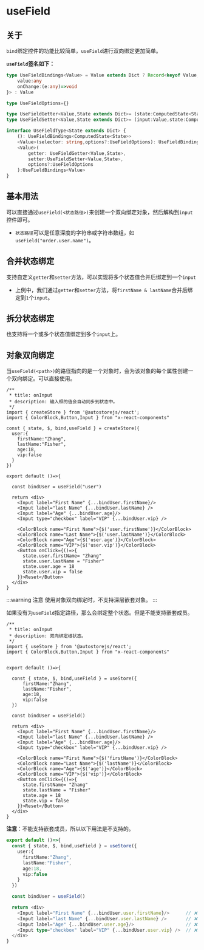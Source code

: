 # useField

## 关于

`bind`绑定控件的功能比较简单，`useField`进行双向绑定更加简单。

**`useField`签名如下：**

```ts
type UseFieldBindings<Value> = Value extends Dict ? Record<keyof Value,{
    value:any
    onChange:(e:any)=>void
}> : Value

type UseFieldOptions={}

type UseFieldGetter<Value,State extends Dict>= (state:ComputedState<State>)=>Value
type UseFieldSetter<Value,State extends Dict>= (input:Value,state:ComputedState<State>)=>void

interface UseFieldType<State extends Dict> {
    (): UseFieldBindings<ComputedState<State>>
    <Value>(selector: string,options?:UseFieldOptions): UseFieldBindings<Value>
    <Value>(
        getter: UseFieldGetter<Value,State>,
        setter:UseFieldSetter<Value,State>,
        options?:UseFieldOptions
    ):UseFieldBindings<Value>
}
```

## 基本用法

可以直接通过`useField(<状态路径>)`来创建一个双向绑定对象，然后解构到`input`控件即可。

<demo react="form/useFieldBase.tsx"/>
 
- `状态路径`可以是任意深度的字符串或字符串数组，如`useField("order.user.name")`。


## 合并状态绑定

支持自定义`getter`和`setter`方法，可以实现将多个状态值合并后绑定到一个`input`

<demo react="form/useFieldCombo.tsx"/>

- 上例中，我们通过`getter`和`setter`方法，将`firstName & lastName`合并后绑定到`1`个`input`。

 
## 拆分状态绑定

也支持将一个或多个状态值绑定到多个`input`上。


## 对象双向绑定

当`useField(<path>)`的路径指向的是一个对象时，会为该对象的每个属性创建一个双向绑定。可以直接使用。

```tsx  
/**
 * title: onInput
 * description: 输入框的值会自动同步到状态中。
 */
import { createStore } from '@autostorejs/react';
import { ColorBlock,Button,Input } from "x-react-components"

const { state, $, bind,useField } = createStore({
  user:{
    firstName:"Zhang",
    lastName:"Fisher",
    age:18,
    vip:false 
  }
})

export default ()=>{
  
  const bindUser = useField("user")

  return <div>    
    <Input label="First Name" {...bindUser.firstName}/>
    <Input label="last Name" {...bindUser.lastName} />
    <Input label="Age" {...bindUser.age}/>
    <Input type="checkbox" label="VIP" {...bindUser.vip} />

    <ColorBlock name="First Name">{$('user.firstName')}</ColorBlock>
    <ColorBlock name="Last Name">{$('user.lastName')}</ColorBlock>        
    <ColorBlock name="Age">{$('user.age')}</ColorBlock>        
    <ColorBlock name="VIP">{$('user.vip')}</ColorBlock>    
    <Button onClick={()=>{
      state.user.firstName= "Zhang"
      state.user.lastName = "Fisher"
      state.user.age = 18
      state.user.vip = false
    }}>Reset</Button>
  </div>
}

```

:::warning 注意 
使用对象双向绑定时，不支持深层嵌套对象。
:::

如果没有为`useField`指定路径，那么会绑定整个状态。但是不能支持嵌套成员。

```tsx  
/**
 * title: onInput
 * description: 双向绑定根状态。
 */
import { useStore } from '@autostorejs/react';
import { ColorBlock,Button,Input } from "x-react-components"

 
export default ()=>{

  const { state, $, bind,useField } = useStore({
      firstName:"Zhang",
      lastName:"Fisher",
      age:18,
      vip:false 
  })

  const bindUser = useField()

  return <div>    
    <Input label="First Name" {...bindUser.firstName}/>
    <Input label="last Name" {...bindUser.lastName} />
    <Input label="Age" {...bindUser.age}/>
    <Input type="checkbox" label="VIP" {...bindUser.vip} />

    <ColorBlock name="First Name">{$('firstName')}</ColorBlock>
    <ColorBlock name="Last Name">{$('lastName')}</ColorBlock>        
    <ColorBlock name="Age">{$('age')}</ColorBlock>        
    <ColorBlock name="VIP">{$('vip')}</ColorBlock>    
    <Button onClick={()=>{
      state.firstName= "Zhang"
      state.lastName = "Fisher"
      state.age = 18
      state.vip = false
    }}>Reset</Button>
  </div>
}

```


**注意**：不能支持嵌套成员，所以以下用法是不支持的。

```ts | pure {14-17}
export default ()=>{
  const { state, $, bind,useField } = useStore({
    user:{
      firstName:"Zhang",
      lastName:"Fisher",
      age:18,
      vip:false 
    }  
  })

  const bindUser = useField()

  return <div>    
    <Input label="First Name" {...bindUser.user.firstName}/>      // ❌ 不支持
    <Input label="last Name" {...bindUser.user.lastName} />       // ❌ 不支持
    <Input label="Age" {...bindUser.user.age}/>                   // ❌ 不支持
    <Input type="checkbox" label="VIP" {...bindUser.user.vip} />  // ❌ 不支持
  </div>
}
```

